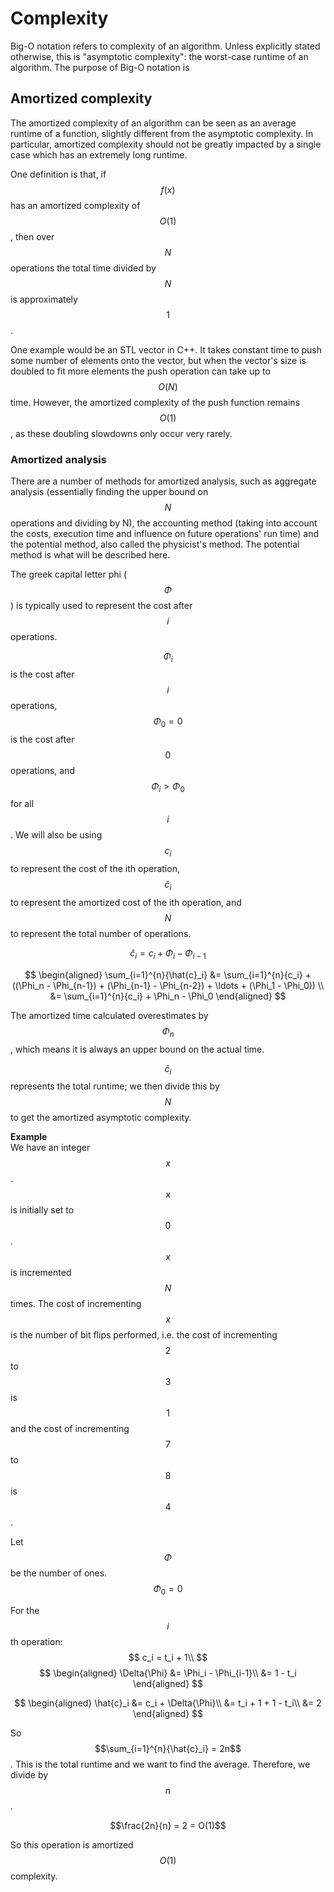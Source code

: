 # Complexity
Big-O notation refers to complexity of an algorithm. Unless explicitly stated otherwise, this is "asymptotic complexity": the worst-case runtime of an algorithm. The purpose of Big-O notation is 

## Amortized complexity
The amortized complexity of an algorithm can be seen as an average runtime of a function, slightly different from the asymptotic complexity. In particular, amortized complexity should not be greatly impacted by a single case which has an extremely long runtime.

One definition is that, if $$f(x)$$ has an amortized complexity of $$O(1)$$, then over $$N$$ operations the total time divided by $$N$$ is approximately $$1$$.

One example would be an STL vector in C++. It takes constant time to push some number of elements onto the vector, but when the vector's size is doubled to fit more elements the push operation can take up to $$O(N)$$ time. However, the amortized complexity of the push function remains $$O(1)$$, as these doubling slowdowns only occur very rarely.

### Amortized analysis

There are a number of methods for amortized analysis, such as aggregate analysis (essentially finding the upper bound on $$N$$ operations and dividing by N), the accounting method (taking into account the costs, execution time and influence on future operations' run time) and the potential method, also called the physicist's method. The potential method is what will be described here.

The greek capital letter phi ($$\Phi$$) is typically used to represent the cost after $$i$$ operations.

$$\Phi_i$$ is the cost after $$i$$ operations, $$\Phi_0 = 0$$ is the cost after $$0$$ operations, and $$\Phi_i > \Phi_0$$ for all $$i$$. We will also be using $$c_i$$ to represent the cost of the ith operation, $$\hat{c}_i$$ to represent the amortized cost of the ith operation, and $$N$$ to represent the total number of operations.

$$
\hat{c}_i = c_i + \Phi_i - \Phi_{i-1}
$$

$$
\begin{aligned}
\sum_{i=1}^{n}{\hat{c}_i} &= \sum_{i=1}^{n}{c_i} +  ((\Phi_n - \Phi_{n-1}) + (\Phi_{n-1} - \Phi_{n-2}) + \ldots + (\Phi_1 - \Phi_0)) \\
&= \sum_{i=1}^{n}{c_i} + \Phi_n - \Phi_0
\end{aligned}
$$

The amortized time calculated overestimates by $$\Phi_n$$, which means it is always an upper bound on the actual time.

$$\hat{c}_i$$ represents the total runtime; we then divide this by $$N$$ to get the amortized asymptotic complexity.

**Example**  
We have an integer $$x$$. $$x$$ is initially set to $$0$$. $$x$$ is incremented $$N$$ times. The cost of incrementing $$x$$ is the number of bit flips performed, i.e. the cost of incrementing $$2$$ to $$3$$ is $$1$$ and the cost of incrementing $$7$$ to $$8$$ is $$4$$.

Let $$\Phi$$ be the number of ones.
$$\Phi_0 = 0$$

For the $$i$$th operation:
$$
c_i = t_i + 1\\
$$
$$
\begin{aligned}
\Delta{\Phi} &= \Phi_i - \Phi_{i-1}\\
&= 1 - t_i
\end{aligned}
$$

$$
\begin{aligned}
\hat{c}_i &= c_i + \Delta{\Phi}\\
&= t_i + 1 + 1 - t_i\\
&= 2
\end{aligned}
$$

So $$\sum_{i=1}^{n}{\hat{c}_i} = 2n$$.
This is the total runtime and we want to find the average. Therefore, we divide by $$n$$.

$$\frac{2n}{n} = 2 = O(1)$$

So this operation is amortized $$O(1)$$ complexity.

